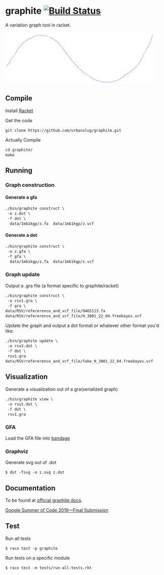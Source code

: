 # graphite [![Build Status](https://travis-ci.org/urbanslug/graphite.svg?branch=master)](https://travis-ci.org/urbanslug/graphite)

A variation graph tool in racket.

![rsv image](docs/images/rsv.png)

## Compile
Install [Racket]

Get the code
```
git clone https://github.com/urbanslug/graphite.git
```

Actually Compile
```
cd graphite/
make
```

## Running
### Graph construction
#### Generate a gfa
```
./bin/graphite construct \
 -o z.dot \
 -f dot \
  data/1mb1kgp/z.fa  data/1mb1kgp/z.vcf 
```

#### Generate a dot
```
./bin/graphite construct \
 -o z.gfa \
 -f gfa \
  data/1mb1kgp/z.fa  data/1mb1kgp/z.vcf
```

### Graph update
Output a .gra file (a format specific to graphite/racket)
```
./bin/graphite construct \
 -o rsv1.gra \
 -f gra \
data/RSV/refererence_and_vcf_file/9465113.fa data/RSV/refererence_and_vcf_file/H_3801_22_04.freebayes.vcf
```

Update the graph and output a dot format or whatever other format you'd like:
```
./bin/graphite update \
 -o rsv2.dot \
 -f dot \
 rsv1.gra data/RSV/refererence_and_vcf_file/fake_H_3801_22_04.freebayes.vcf
```

## Visualization

Generate a visualization out of a gra(serialized graph)
```
./bin/graphite view \
 -o rsv1.dot \
 -f dot \
 rsv1.gra

```

### GFA
Load the GFA file into [bandage](https://rrwick.github.io/Bandage)

### Graphviz
Generate svg out of .dot
```
$ dot -Tsvg -o z.svg z.dot
```

## Documentation
To be found at [official graphite docs](https://urbanslug.github.io/graphite/).

[Google Summer of Code 2019—Final Submission]

## Test
Run all tests
```
$ raco test -p graphite
```

Run tests on a specific module
```
$ raco test -m tests/run-all-tests.rkt
```

[Google Summer of Code 2019—Final Submission]: https://blog.urbanslug.com/posts/2019-08-20-Google-Summer-of-Code-2019-Final-Submission.html
[Racket]: https://www.racket-lang.org/
